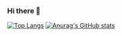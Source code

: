 ### Hi there 👋

<!--
**TrypOr/TrypOr** is a ✨ _special_ ✨ repository because its `README.md` (this file) appears on your GitHub profile.

Here are some ideas to get you started:

- 🔭 I’m currently working on ...
- 🌱 I’m currently learning ...
- 👯 I’m looking to collaborate on ...
- 🤔 I’m looking for help with ...
- 💬 Ask me about ...
- 📫 How to reach me: ...
- 😄 Pronouns: ...
- ⚡ Fun fact: ...
-->
[![Top Langs](https://github-readme-stats.vercel.app/api/top-langs/?username=TrypOr&theme=dark)](https://github.com/anuraghazra/github-readme-stats)
[![Anurag's GitHub stats](https://github-readme-stats.vercel.app/api?username=TrypOr&theme=dark)](https://github.com/anuraghazra/github-readme-stats)

